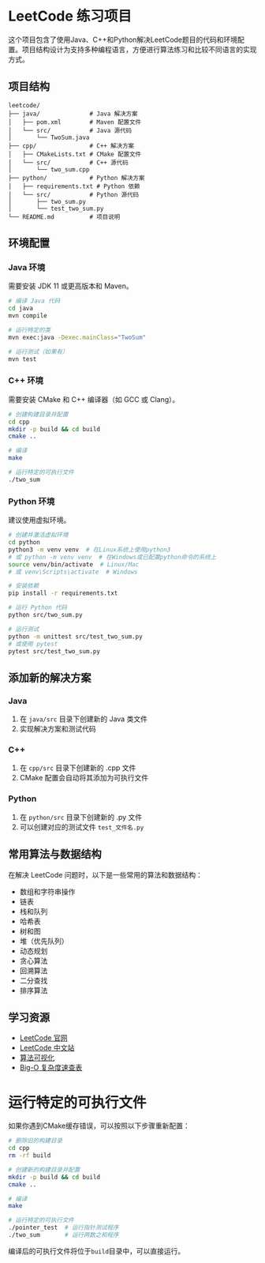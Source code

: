 # LeetCode 练习项目

这个项目包含了使用Java、C++和Python解决LeetCode题目的代码和环境配置。项目结构设计为支持多种编程语言，方便进行算法练习和比较不同语言的实现方式。

## 项目结构

```
leetcode/
├── java/              # Java 解决方案
│   ├── pom.xml        # Maven 配置文件
│   └── src/           # Java 源代码
│       └── TwoSum.java
├── cpp/               # C++ 解决方案
│   ├── CMakeLists.txt # CMake 配置文件
│   └── src/           # C++ 源代码
│       └── two_sum.cpp
├── python/            # Python 解决方案
│   ├── requirements.txt # Python 依赖
│   └── src/           # Python 源代码
│       ├── two_sum.py
│       └── test_two_sum.py
└── README.md          # 项目说明
```

## 环境配置

### Java 环境

需要安装 JDK 11 或更高版本和 Maven。

```bash
# 编译 Java 代码
cd java
mvn compile

# 运行特定的类
mvn exec:java -Dexec.mainClass="TwoSum"

# 运行测试（如果有）
mvn test
```

### C++ 环境

需要安装 CMake 和 C++ 编译器（如 GCC 或 Clang）。

```bash
# 创建构建目录并配置
cd cpp
mkdir -p build && cd build
cmake ..

# 编译
make

# 运行特定的可执行文件
./two_sum
```

### Python 环境

建议使用虚拟环境。

```bash
# 创建并激活虚拟环境
cd python
python3 -m venv venv  # 在Linux系统上使用python3
# 或 python -m venv venv  # 在Windows或已配置python命令的系统上
source venv/bin/activate  # Linux/Mac
# 或 venv\Scripts\activate  # Windows

# 安装依赖
pip install -r requirements.txt

# 运行 Python 代码
python src/two_sum.py

# 运行测试
python -m unittest src/test_two_sum.py
# 或使用 pytest
pytest src/test_two_sum.py
```

## 添加新的解决方案

### Java

1. 在 `java/src` 目录下创建新的 Java 类文件
2. 实现解决方案和测试代码

### C++

1. 在 `cpp/src` 目录下创建新的 .cpp 文件
2. CMake 配置会自动将其添加为可执行文件

### Python

1. 在 `python/src` 目录下创建新的 .py 文件
2. 可以创建对应的测试文件 `test_文件名.py`

## 常用算法与数据结构

在解决 LeetCode 问题时，以下是一些常用的算法和数据结构：

- 数组和字符串操作
- 链表
- 栈和队列
- 哈希表
- 树和图
- 堆（优先队列）
- 动态规划
- 贪心算法
- 回溯算法
- 二分查找
- 排序算法

## 学习资源

- [LeetCode 官网](https://leetcode.com/)
- [LeetCode 中文站](https://leetcode.cn/)
- [算法可视化](https://visualgo.net/)
- [Big-O 复杂度速查表](https://www.bigocheatsheet.com/)


# 运行特定的可执行文件

如果你遇到CMake缓存错误，可以按照以下步骤重新配置：

```bash
# 删除旧的构建目录
cd cpp
rm -rf build

# 创建新的构建目录并配置
mkdir -p build && cd build
cmake ..

# 编译
make

# 运行特定的可执行文件
./pointer_test  # 运行指针测试程序
./two_sum       # 运行两数之和程序
```

编译后的可执行文件将位于`build`目录中，可以直接运行。